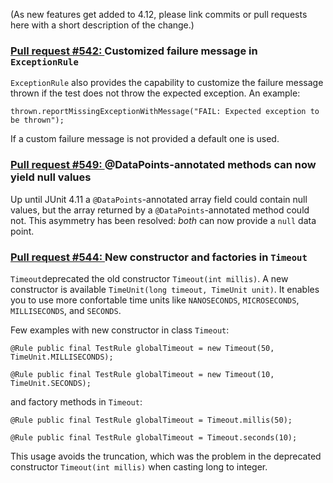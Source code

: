 (As new features get added to 4.12, please link commits or pull requests here with a short description of the change.)

### [Pull request #542: ](https://github.com/KentBeck/junit/pull/542)Customized failure message in `ExceptionRule`
`ExceptionRule` also provides the capability to customize the failure message thrown if the test does not throw the expected exception. An example:

`thrown.reportMissingExceptionWithMessage("FAIL: Expected exception to be thrown");`

If a custom failure message is not provided a default one is used.


### [Pull request #549: ](https://github.com/KentBeck/junit/pull/549)@DataPoints-annotated methods can now yield null values

Up until JUnit 4.11 a `@DataPoints`-annotated array field could contain null values, but the array returned by a `@DataPoints`-annotated method could not. This asymmetry has been resolved: _both_ can now provide a `null` data point. 


### [Pull request #544: ](https://github.com/KentBeck/junit/pull/544)New constructor and factories in `Timeout`
`Timeout`deprecated the old constructor `Timeout(int millis)`.
A new constructor is available `TimeUnit(long timeout, TimeUnit unit)`. It enables you to use more confortable time units like `NANOSECONDS`, `MICROSECONDS`, `MILLISECONDS`, and `SECONDS`.


Few examples with new constructor in class `Timeout`:

`@Rule public final TestRule globalTimeout = new Timeout(50, TimeUnit.MILLISECONDS);`

`@Rule public final TestRule globalTimeout = new Timeout(10, TimeUnit.SECONDS);`

and factory methods in `Timeout`:

`@Rule public final TestRule globalTimeout = Timeout.millis(50);`

`@Rule public final TestRule globalTimeout = Timeout.seconds(10);`

This usage avoids the truncation, which was the problem in the deprecated constructor `Timeout(int millis)` when casting long to integer.
